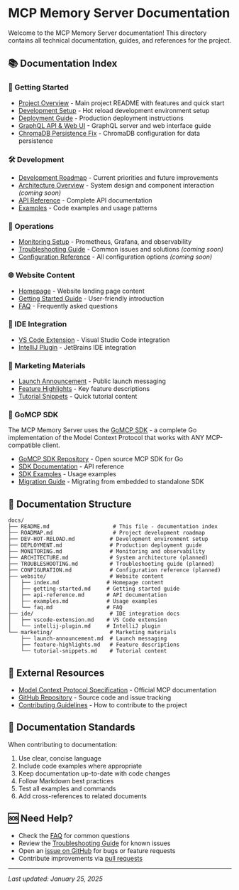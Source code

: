 # MCP Memory Server Documentation

Welcome to the MCP Memory Server documentation! This directory contains all technical documentation, guides, and references for the project.

## 📚 Documentation Index

### 🚀 Getting Started
- [Project Overview](../README.md) - Main project README with features and quick start
- [Development Setup](DEV-HOT-RELOAD.md) - Hot reload development environment setup
- [Deployment Guide](DEPLOYMENT.md) - Production deployment instructions
- [GraphQL API & Web UI](GRAPHQL_WEB_UI.md) - GraphQL server and web interface guide
- [ChromaDB Persistence Fix](CHROMADB_PERSISTENCE_FIX.md) - ChromaDB configuration for data persistence

### 🛠️ Development
- [Development Roadmap](ROADMAP.md) - Current priorities and future improvements
- [Architecture Overview](ARCHITECTURE.md) - System design and component interaction *(coming soon)*
- [API Reference](website/api-reference.md) - Complete API documentation
- [Examples](website/examples.md) - Code examples and usage patterns

### 🔧 Operations
- [Monitoring Setup](MONITORING.md) - Prometheus, Grafana, and observability
- [Troubleshooting Guide](TROUBLESHOOTING.md) - Common issues and solutions *(coming soon)*
- [Configuration Reference](CONFIGURATION.md) - All configuration options *(coming soon)*

### 🌐 Website Content
- [Homepage](website/index.md) - Website landing page content
- [Getting Started Guide](website/getting-started.md) - User-friendly introduction
- [FAQ](website/faq.md) - Frequently asked questions

### 🔌 IDE Integration
- [VS Code Extension](ide/vscode-extension.md) - Visual Studio Code integration
- [IntelliJ Plugin](ide/intellij-plugin.md) - JetBrains IDE integration

### 📣 Marketing Materials
- [Launch Announcement](marketing/launch-announcement.md) - Public launch messaging
- [Feature Highlights](marketing/feature-highlights.md) - Key feature descriptions
- [Tutorial Snippets](marketing/tutorial-snippets.md) - Quick tutorial content

### 🤖 GoMCP SDK
The MCP Memory Server uses the [GoMCP SDK](https://github.com/fredcamaral/gomcp-sdk) - a complete Go implementation of the Model Context Protocol that works with ANY MCP-compatible client.

- [GoMCP SDK Repository](https://github.com/fredcamaral/gomcp-sdk) - Open source MCP SDK for Go
- [SDK Documentation](https://pkg.go.dev/github.com/fredcamaral/gomcp-sdk) - API reference
- [SDK Examples](https://github.com/fredcamaral/gomcp-sdk/tree/main/examples) - Usage examples
- [Migration Guide](MCP_SDK_MIGRATION.md) - Migrating from embedded to standalone SDK

## 📂 Documentation Structure

```
docs/
├── README.md                    # This file - documentation index
├── ROADMAP.md                   # Project development roadmap
├── DEV-HOT-RELOAD.md           # Development environment setup
├── DEPLOYMENT.md               # Production deployment guide
├── MONITORING.md               # Monitoring and observability
├── ARCHITECTURE.md             # System architecture (planned)
├── TROUBLESHOOTING.md          # Troubleshooting guide (planned)
├── CONFIGURATION.md            # Configuration reference (planned)
├── website/                    # Website content
│   ├── index.md               # Homepage content
│   ├── getting-started.md     # Getting started guide
│   ├── api-reference.md       # API documentation
│   ├── examples.md            # Usage examples
│   └── faq.md                 # FAQ
├── ide/                        # IDE integration docs
│   ├── vscode-extension.md    # VS Code extension
│   └── intellij-plugin.md     # IntelliJ plugin
└── marketing/                  # Marketing materials
    ├── launch-announcement.md  # Launch messaging
    ├── feature-highlights.md   # Feature descriptions
    └── tutorial-snippets.md    # Tutorial content
```

## 🔗 External Resources

- [Model Context Protocol Specification](https://modelcontextprotocol.io) - Official MCP documentation
- [GitHub Repository](https://github.com/fredcamaral/mcp-memory) - Source code and issue tracking
- [Contributing Guidelines](../CONTRIBUTING.md) - How to contribute to the project

## 📝 Documentation Standards

When contributing to documentation:

1. Use clear, concise language
2. Include code examples where appropriate
3. Keep documentation up-to-date with code changes
4. Follow Markdown best practices
5. Test all examples and commands
6. Add cross-references to related documents

## 🆘 Need Help?

- Check the [FAQ](website/faq.md) for common questions
- Review the [Troubleshooting Guide](TROUBLESHOOTING.md) for known issues
- Open an [issue on GitHub](https://github.com/fredcamaral/mcp-memory/issues) for bugs or feature requests
- Contribute improvements via [pull requests](../CONTRIBUTING.md)

---

*Last updated: January 25, 2025*